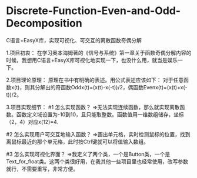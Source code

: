 # Discrete-Function-Even-and-Odd-Decomposition
C语言+EasyX库，实现可视化、可交互的离散函数奇偶分解


1.项目初衷：
在学习奥本海姆著的《信号与系统》第一章关于函数奇偶分解内容的时候，我想用C语言+EasyX库可视化地实现一下，也没什么用，就当是娱乐一下。

2.项目理论原理：
原理在书中有明确的表述。用公式表述应该如下：
对于任意函数x(t)，则其分解出的奇函数Oddx(t)=(x(t)-x(-t))/2，偶函数Evenx(t)=(x(t)+x(-t))/2。

3.项目实现细节：
#1 怎么实现函数？
=>无法实现连续函数，那么就实现离散函数。函数定义域设置为-10到10，且只能取整数。函数值用一维数组储存，坐标（2，4）对应x(12)=4.

#2 怎么实现用户可交互地输入函数？
=>画出单元格，实时检测鼠标的位置，找到离鼠标最近的那个单元格，此时按Ctrl键就可以将值输入数组。

#3 怎么实现可视化界面？
=>我定义了两个类，一个是Button类，一个是Text_for_float类。这两个类很好用，在我其他一些项目里也经常使用，改写参数就行，不需要重写，非常方便。
